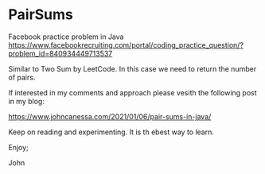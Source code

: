 # PairSums
Facebook practice problem in Java
https://www.facebookrecruiting.com/portal/coding_practice_question/?problem_id=840934449713537

Similar to Two Sum by LeetCode.
In this case we need to return the number of pairs.

If interested in my comments and approach please vesith the following post in my blog:

https://www.johncanessa.com/2021/01/06/pair-sums-in-java/

Keep on reading and experimenting.
It is th ebest way to learn.

Enjoy;

John

